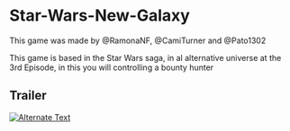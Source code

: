 # Star-Wars-New-Galaxy

This game was made by @RamonaNF, @CamiTurner and @Pato1302

This game is based in the Star Wars saga, in al alternative universe at the 3rd Episode, in this you will controlling a bounty hunter 

## Trailer
<a href="https://www.youtube.com/watch?v=acCnTApJlIc&ab_channel=RNF" title="Link Title"><img src="https://lh3.googleusercontent.com/VIeFLnWHZbTpx0ZV4S4IbKY6TB6NCvaVQZ8JmeOPa4w9lch7IEyaJLMrQKiTzzsTrbFSYjx6O_Yq6zeQA4R7i_z-JQstcpMUB03ZOygo" alt="Alternate Text" /></a>
